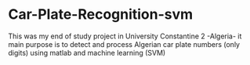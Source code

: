 # Car-Plate-Recognition-svm
This was my end of study project in University Constantine 2 -Algeria- it main purpose is to detect and process Algerian car plate numbers (only digits) using matlab and machine learning (SVM)
